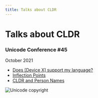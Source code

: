 ```yaml
---
title: Talks about CLDR
---
```


# Talks about CLDR

### Unicode Conference #45

October 2021
- [Does [Device X] support my language?](https://docs.google.com/presentation/d/e/2PACX-1vQReKIgX1JdAjg1ExafpRoQLcYti124jp1hT0Fas4dE1p7z1QlUUWQTrdR2OPcSeiSZOd0b9DGEpUQH/pub)
- [Inflection Points](https://docs.google.com/presentation/d/e/2PACX-1vQLTz0yBlMi7FPBaNLRUiz0VZru5P1rkd3YQev2_VPqM-0ZNoHKQpuF9ll9bO1ynBCraBFQfH8OIfXP/pub?start=false&loop=false&delayms=3000)
- [CLDR and Person Names](https://docs.google.com/presentation/d/e/2PACX-1vQ3t_4YIjPzLsKoZLuQjRhiK4QHoKLzjTif9Fabxc0l34chRt9ff7V_8gnvQdCJ1w/pub)

![Unicode copyright](https://www.unicode.org/img/hb_notice.gif)